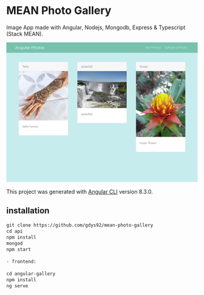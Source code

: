 # MEAN Photo Gallery

Image App made with Angular, Nodejs, Mongodb, Express & Typescript (Stack MEAN).

![](./localhost_4200_photos.png)

This project was generated with [Angular CLI](https://github.com/angular/angular-cli) version 8.3.0.
## installation
```
git clone https://github.com/gdys92/mean-photo-gallery
cd api
npm install
mongod
npm start

- frontend:

cd angular-gallery
npm install
ng serve
```
  